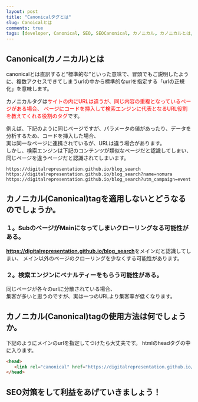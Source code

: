 ```yaml
---
layout: post
title: "Canonicalタグとは"
slug: Canoicalとは
comments: true
tags: [developer, Canonical, SEO, SEOCanonical, カノニカル, カノニカルとは, Canonicalとは]
---
```

  
## Canonical(カノニカル)とは


canonicalとは直訳すると“標準的な”といった意味で、冒頭でもご説明したように、複数アクセスできてしまうurlの中から標準的なurlを指定する「urlの正規化」を意味します。

カノニカルタグは<span style="color:red">サイトの内にURLは違うが、同じ内容の重複となっているページがある場合、
ページにコードを挿入して検索エンジンに代表となるURL役割を教えてくれる役割のタグ</span>です。  

例えば、下記のように同じページですが、パラメータの値があったり、データを分析するため、コードを挿入した場合、  
実は同一なページに連携されているが、URLは違う場合があります。  
しかし、検索エンジンは下記のコンテンツが類似なページだと認識してしまい、  
同じページを違うページだと認識されてしまいます。  

    https://digitalrepresentation.github.io/blog_search
    https://digitalrepresentation.github.io/blog_search?name=nomura
    https://digitalrepresentation.github.io/blog_search?utm_campaign=event


## カノニカル(Canonical)tagを適用しないとどうなるのでしょうか。

### １。SubのページがMainになってしまいクローリングなる可能性がある。
<strong>https://digitalrepresentation.github.io/blog_search</strong>をメインだと認識してしまい、
メイン以外のページのクローリングを少なくする可能性があります。

### ２。検索エンジンにペナルティーをもらう可能性がある。
同じページが各々のurlに分散されている場合、  
集客が多いと思うのですが、実は一つのURLより集客率が低くなります。


## カノニカル(Canonical)tagの使用方法は何でしょうか。

下記のようにメインのurlを指定してつけたら大丈夫です。
htmlのheadタグの中に入ります。

```html
<head>
   <link rel="canonical" href="https://digitalrepresentation.github.io/blog_search">
</head>
```


## SEO対策をして利益をあげていきましょう！